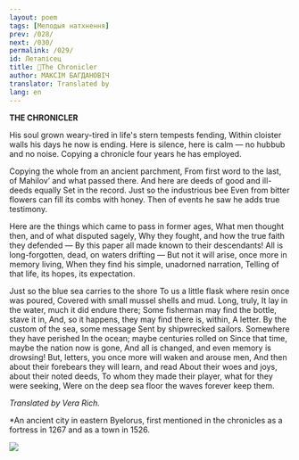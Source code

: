 ```yaml
---
layout: poem
tags: [Мелодыя натхнення]
prev: /028/
next: /030/
permalink: /029/
id: Летапісец
title: 🚧The Chronicler
author: МАКСІМ БАГДАНОВІЧ
translator: Translated by 
lang: en
---
```



 
**THE CHRONICLER**

His soul grown weary-tired in life's stern tempests fending, Within cloister walls his days he now is ending. Here is silence, here is calm — no hubbub and no noise. Copying a chronicle four years he has employed.

Copying the whole from an ancient parchment, From first word to the last, of Mahilov’ and what passed there. And here are deeds of good and ill-deeds equally Set in the record. Just so the industrious bee Even from bitter flowers can fill its combs with honey. Then of events he saw he adds true testimony.

Here are the things which came to pass in former ages, What men thought then, and of what disputed sagely, Why they fought, and how the true faith they defended — By this paper all made known to their descendants! All is long-forgotten, dead, on waters drifting — But not it will arise, once more in memory living, When they find his simple, unadorned narration, Telling of that life, its hopes, its expectation.

Just so the blue sea carries to the shore To us a little flask where resin once was poured, Covered with small mussel shells and mud. Long, truly, It lay in the water, much it did endure there; Some fisherman may find the bottle, stave it in, And, so it happens, they may find there is, within, A letter. By the custom of the sea, some message Sent by shipwrecked sailors. Somewhere they have perished In the ocean; maybe centuries rolled on Since that time, maybe the nation now is gone, And all is changed, and even memory is drowsing! But, letters, you once more will waken and arouse men, And then about their forebears they will learn, and read About their woes and joys, about their noted deeds, To whom they made their player, what for they were seeking, Were on the deep sea floor the waves forever keep them.

_Translated by Vera Rich._

*An ancient city in eastern Byelorus, first mentioned in the chronicles as a fortress in 1267 and as a town in 1526.

![](2022-%D0%9C%D1%96%D0%BD%D1%81%D0%BA-%D0%BB%D1%83%D1%87%D0%BD%D0%B0%D1%81%D1%86%D1%8C-%D0%BC%D1%96%D0%BA%D0%BE%D0%BB%D0%B0-%D0%BC%D1%8F%D1%82%D0%BB%D1%96%D1%86%D0%BA%D1%96_html_ee1eb325deb0d266.jpg)
